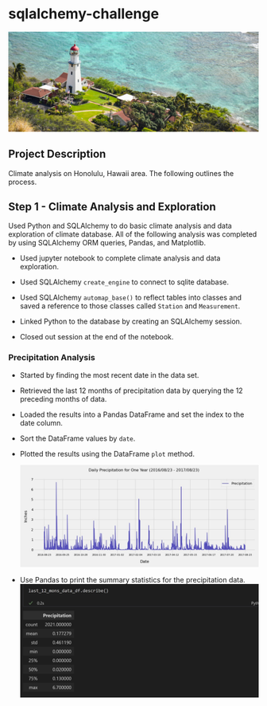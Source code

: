 # sqlalchemy-challenge
![surfs-up.png](Images/vaca1.jpg)
## Project Description 
Climate analysis on Honolulu, Hawaii area. The following outlines the process.

## Step 1 - Climate Analysis and Exploration

Used Python and SQLAlchemy to do basic climate analysis and data exploration of climate database. All of the following analysis was completed by using SQLAlchemy ORM queries, Pandas, and Matplotlib.

* Used jupyter notebook to complete climate analysis and data exploration.

* Used SQLAlchemy `create_engine` to connect to sqlite database.

* Used SQLAlchemy `automap_base()` to reflect tables into classes and saved a reference to those classes called `Station` and `Measurement`.

* Linked Python to the database by creating an SQLAlchemy session.

* Closed out session at the end of the notebook.

### Precipitation Analysis

* Started by finding the most recent date in the data set.

* Retrieved the last 12 months of precipitation data by querying the 12 preceding months of data.

* Loaded the results into a Pandas DataFrame and set the index to the date column.

* Sort the DataFrame values by `date`.

* Plotted the results using the DataFrame `plot` method.

  ![precipitation](Plot_Images/daily_precp.jpeg)

* Use Pandas to print the summary statistics for the precipitation data.
  ![precipitation](Images/precp_summ_stat.jpg)
